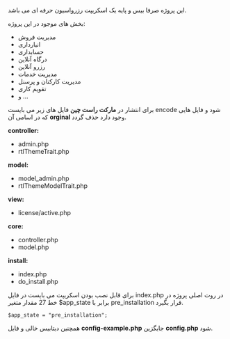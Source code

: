 این پروژه صرفا بیس و پایه یک اسکریپت رزرواسیون حرفه ای می باشد.

بخش های موجود در این پروژه:
- مدیریت فروش
- انبارداری
- حسابداری
- درگاه آنلاین
- رزرو آنلاین
- مدیریت خدمات
- مدیریت کارکنان و پرسنل
- تقویم کاری
- و ...

برای انتشار در **مارکت راست چین** فایل های زیر می بایست encode شود و فایل هایی که در اسامی آن **orginal** وجود دارد حذف گردد.

**controller:**
- admin.php
- rtlThemeTrait.php

**model:**
- model_admin.php
- rtlThemeModelTrait.php

**view:**
- license/active.php

**core:**
- controller.php
- model.php

**install:**
- index.php
- do_install.php


برای قابل نصب بودن اسکریپت می بایست در فایل index.php در روت اصلی پروژه در خط 27 مقدار متغیر $app_state برابر با pre_installation قرار بگیرد.

`$app_state = "pre_installation";`

همچنین دیتابیس خالی و فایل **config-example.php** جایگزین **config.php** شود.

